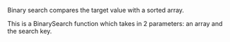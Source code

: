 Binary search compares the target value with a sorted array.

This is a BinarySearch function which takes in 2 parameters: an array and the search key.


